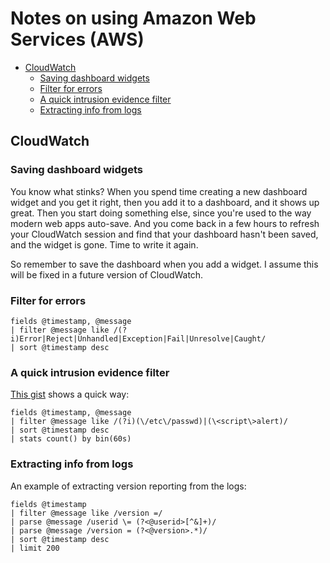 # Notes on using Amazon Web Services (AWS)

- [CloudWatch](#cloudwatch)
  * [Saving dashboard widgets](#saving-dashboard-widgets)
  * [Filter for errors](#filter-for-errors)
  * [A quick intrusion evidence filter](#a-quick-intrusion-evidence-filter)
  * [Extracting info from logs](#extracting-info-from-logs)

<TOC>

## CloudWatch

### Saving dashboard widgets

You know what stinks? When you spend time creating a new dashboard widget and
you get it right, then you add it to a dashboard, and it shows up great. Then
you start doing something else, since you're used to the way modern web apps
auto-save. And you come back in a few hours to refresh your CloudWatch session
and find that your dashboard hasn't been saved, and the widget is gone. Time to
write it again.

So remember to save the dashboard when you add a widget. I assume this will be
fixed in a future version of CloudWatch.


### Filter for errors

```
fields @timestamp, @message
| filter @message like /(?i)Error|Reject|Unhandled|Exception|Fail|Unresolve|Caught/
| sort @timestamp desc
```


### A quick intrusion evidence filter

[This gist](https://gist.github.com/andypayne/4141556e36ef833ff80d740bd9786236) shows a quick way:

```
fields @timestamp, @message
| filter @message like /(?i)(\/etc\/passwd)|(\<script\>alert)/
| sort @timestamp desc
| stats count() by bin(60s)
```


### Extracting info from logs

An example of extracting version reporting from the logs:

```
fields @timestamp
| filter @message like /version =/
| parse @message /userid \= (?<@userid>[^&]+)/
| parse @message /version = (?<@version>.*)/
| sort @timestamp desc
| limit 200
```

